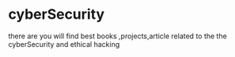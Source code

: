 # cyberSecurity
there are you will find best books ,projects,article related to the the cyberSecurity and ethical hacking
